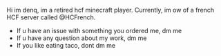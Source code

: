 Hi im denq, im a retired hcf minecraft player. Currently, im ow of a french HCF server called @HCFrench.

- If u have an issue with something you ordered me, dm me
- If u have any question about my work, dm me
- If you like eating taco, dont dm me
